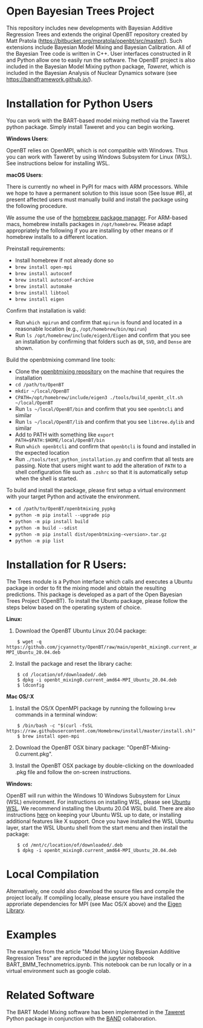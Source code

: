 # Open Bayesian Trees Project
This repository includes new developments with Bayesian Additive Regression Trees and extends the original OpenBT repository created by Matt Pratola (https://bitbucket.org/mpratola/openbt/src/master/).
Such extensions include Bayesian Model Mixing and Bayesian Calibration. 
All of the Bayesian Tree code is written in C++. User interfaces constructed in R and Python allow one to easily run the software. The OpenBT project is also included in the Bayesian Model Mixing python package, *Taweret*, which is included in the Bayesian Analysis of Nuclear Dynamics sotware (see https://bandframework.github.io/). 


# Installation for Python Users

You can work with the BART-based model mixing method via the Taweret python package. Simply install Taweret and you can begin working. 

**Windows Users**: 

OpenBT relies on OpenMPI, which is not compatible with Windows. Thus you can work with Taweret by using Windows Subsystem for Linux (WSL). See instructions below for installing WSL.

**macOS Users**: 

There is currently no wheel in PyPI for macs with ARM processors.  While we hope
to have a permanent solution to this issue soon (See Issue #6), at present
affected users must manually build and install the package using the following
procedure.

We assume the use of the [homebrew package manager](https://brew.sh).  For
ARM-based macs, homebrew installs packages in `/opt/homebrew`.  Please adapt
appropriately the following if you are installing by other means or if homebrew
installs to a different location.

Preinstall requirements:
* Install homebrew if not already done so
* `brew install open-mpi`
* `brew install autoconf`
* `brew install autoconf-archive`
* `brew install automake`
* `brew install libtool`
* `brew install eigen`

Confirm that installation is valid:
* Run `which mpirun` and confirm that `mpirun` is found and located in a
  reasonable location (e.g., `/opt/homebrew/bin/mpirun`)
* Run `ls /opt/homebrew/include/eigen3/Eigen` and confirm that you see an
  installation by confirming that folders such as `QR`, `SVD`, and `Dense` are
  shown.

Build the openbtmixing command line tools:
* Clone the [openbtmixing repository](https://github.com/jcyannotty/OpenBT) on
  the machine that requires the installation
* `cd /path/to/OpenBT`
* `mkdir ~/local/OpenBT`
* `CPATH=/opt/homebrew/include/eigen3 ./tools/build_openbt_clt.sh ~/local/OpenBT`
* Run `ls ~/local/OpenBT/bin` and confirm that you see `openbtcli` and similar
* Run `ls ~/local/OpenBT/lib` and confirm that you see `libtree.dylib` and similar
* Add to PATH with something like `export PATH=$PATH:$HOME/local/OpenBT/bin`
* Run `which openbtcli` and confirm that `openbtcli` is found and installed in
  the expected location
* Run `./tools/test_python_installation.py` and confirm that all tests are
  passing.
Note that users might want to add the alteration of `PATH` to a shell
configuration file such as `.zshrc` so that it is automatically setup when the
shell is started.

To build and install the package, please first setup a virtual environment with
your target Python and activate the environment.
* `cd /path/to/OpenBT/openbtmixing_pypkg`
* `python -m pip install --upgrade pip`
* `python -m pip install build`
* `python -m build --sdist`
* `python -m pip install dist/openbtmixing-<version>.tar.gz`
* `python -m pip list`

# Installation for R Users:

The Trees module is a Python interface which calls and executes a Ubuntu package in order to fit the mixing model and obtain the resulting predictions. This package is developed as a part of the Open Bayesian Trees Project (OpenBT). To install the Ubuntu package, please follow the steps below based on the operating system of choice.


**Linux:**

1. Download the OpenBT Ubuntu Linux 20.04 package:

```    
    $ wget -q https://github.com/jcyannotty/OpenBT/raw/main/openbt_mixing0.current_amd64-MPI_Ubuntu_20.04.deb 
```    

2. Install the package and reset the library cache:

```    
    $ cd /location/of/downloaded/.deb
    $ dpkg -i openbt_mixing0.current_amd64-MPI_Ubuntu_20.04.deb
    $ ldconfig

```

**Mac OS/:X**

1. Install the OS/X OpenMPI package by running the following `brew` commands in a terminal window:

```
    $ /bin/bash -c "$(curl -fsSL https://raw.githubusercontent.com/Homebrew/install/master/install.sh)"
    $ brew install open-mpi
```    


2. Download the OpenBT OSX binary package: "OpenBT-Mixing-0.current.pkg".

3. Install the OpenBT OSX package by double-clicking on the downloaded .pkg file and follow the on-screen instructions.


**Windows:**

OpenBT will run within the Windows 10 Windows Subsystem for Linux (WSL) environment. For instructions on installing WSL, please see [Ubuntu WSL](https://ubuntu.com/wsl). We recommend installing the Ubuntu 20.04 WSL build. 
There are also instructions [here](https://wiki.ubuntu.com/WSL?action=subscribe&_ga=2.237944261.411635877.1601405226-783048612.1601405226#Installing_Packages_on_Ubuntu) on keeping your Ubuntu WSL up to date, or installing additional features like X support. Once you have installed the WSL Ubuntu layer, start the WSL Ubuntu shell from the start menu and then install the package:

```    
    $ cd /mnt/c/location/of/downloaded/.deb
    $ dpkg -i openbt_mixing0.current_amd64-MPI_Ubuntu_20.04.deb

```    

# Local Compilation

Alternatively, one could also download the source files and compile the project locally. If compiling locally, please ensure you have installed the approriate dependencies for MPI (see Mac OS/X above) and the [Eigen Library](https://eigen.tuxfamily.org/index.php?title=Main_Page). 


# Examples

The examples from the article "Model Mixing Using Bayesian Additive Regression Tress" are reproduced in the jupyter noteboook BART_BMM_Technometrics.ipynb. This notebook can be run locally or in a virtual environment such as google colab.


# Related Software

The BART Model Mixing software has been implemented in the [Taweret](https://github.com/TaweretOrg/Taweret/tree/main) Python package in conjunction with the [BAND](https://bandframework.github.io/) collaboration.

